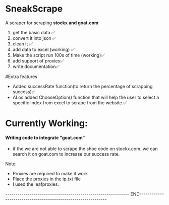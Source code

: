 # SneakScrape
A scraper for scraping **stockx and goat.com**
1) get the basic data ✅
2) convert it into json ✅
3) clean it ✅
4) add data to excel (working) ✅
5) Make the script run 100s of time (working)✅
6) add support of proxies✅
7) write documentation✅


#Extra features
* Added successRate function(to return the percentage of scrapping success)✅
* ALos added ChooseOption() function that will help the user to select a specific index from excel to scrape from the website.✅


# Currently Working:
#### Writing code to integrate "goat.com"
* if the we are not able to scrape the shoe code on stockx.com. we can search it on goat.com to increase our success rate.

Note: 
* Proxies are required to make it work
* Place the proxies in the ip.txt file
* I used the leafproxies.


------------------------------------------------------------- END--------------------------------------------------------------

